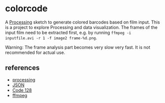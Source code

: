 colorcode
=========

A [Processing](http://processing.org) sketch to generate colored barcodes based on film input. This is a project to explore Processing and data visualization. The frames of the input film need to be extracted first, e.g. by running ```ffmpeg -i inputfile.avi -r 1 -f image2 frame-%d.png```.

Warning: The frame analysis part becomes very slow very fast. It is not recommended for actual use.

references
----------
* [processing](http://processing.org)
* [JSON](http://json.org/)
* [Code 128](https://en.wikipedia.org/wiki/Code_128)
* [ffmpeg](http://ffmpeg.org/)